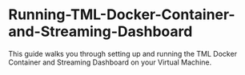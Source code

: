 # Running-TML-Docker-Container-and-Streaming-Dashboard
This guide walks you through setting up and running the TML Docker Container and Streaming Dashboard on your Virtual Machine.

